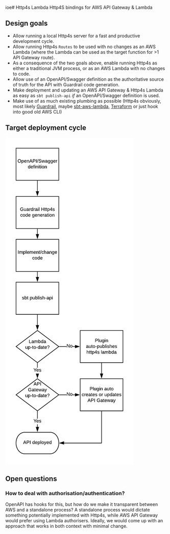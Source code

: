 ioe# Http4s Lambda
Http4S bindings for AWS API Gateway &amp; Lambda

## Design goals
* Allow running a local Http4s server for a fast and productive development cycle.
* Allow running Http4s `Routes` to be used with no changes as an AWS Lambda (where the Lambda can be used as the target function for >1 API Gateway route).
* As a consequence of the two goals above, enable running Http4s as either a traditional JVM process, or as an AWS Lambda with no changes to code.
* Allow use of an OpenAPI/Swagger definition as the authoritative source of truth for the API with Guardrail code generation.
* Make deployment and updating an AWS API Gateway & Http4s Lambda as easy as `sbt publish-api` _if_ an OpenAPI/Swagger definition is used.
* Make use of as much existing plumbing as possible (Http4s obviously, most likely [Guardrail](https://guardrail.dev), maybe [sbt-aws-lambda](https://github.com/saksdirect/sbt-aws-lambda), [Terraform](https://www.terraform.io) or just hook into good old AWS CLI)

## Target deployment cycle
![alt text](http4s-lambda.png)

## Open questions
### How to deal with authorisation/authentication?
OpenAPI has hooks for this, but how do we make it transparent between AWS and a standalone process?
A standalone process would dictate something potentially implemented with Http4s, while AWS API Gateway would prefer using Lambda authorisers.
Ideally, we would come up with an approach that works in both context with minimal change.

